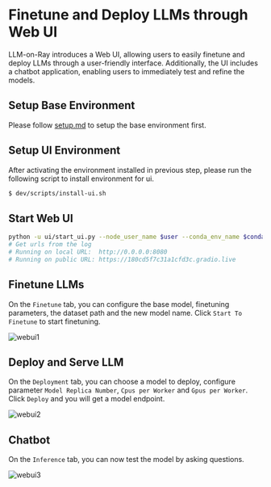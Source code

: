 # Finetune and Deploy LLMs through Web UI

LLM-on-Ray introduces a Web UI, allowing users to easily finetune and deploy LLMs through a user-friendly interface. Additionally, the UI includes a chatbot application, enabling users to immediately test and refine the models.

## Setup Base Environment
Please follow [setup.md](setup.md) to setup the base environment first.

## Setup UI Environment
After activating the environment installed in previous step, please run the following script to install environment for ui.
```bash
$ dev/scripts/install-ui.sh
```

## Start Web UI

```bash
python -u ui/start_ui.py --node_user_name $user --conda_env_name $conda_env --master_ip_port "$node_ip:6379"
# Get urls from the log
# Running on local URL:  http://0.0.0.0:8080
# Running on public URL: https://180cd5f7c31a1cfd3c.gradio.live
```

## Finetune LLMs
On the `Finetune` tab, you can configure the base model, finetuning parameters, the dataset path and the new model name. Click `Start To Finetune` to start finetuning.

![webui1](https://github.com/intel/llm-on-ray/assets/9278199/895be765-13d3-455e-a00d-c9ba67ac6781)



## Deploy and Serve LLM
On the `Deployment` tab, you can choose a model to deploy, configure parameter `Model Replica Number`, `Cpus per Worker` and `Gpus per Worker`. Click `Deploy` and you will get a model endpoint.

![webui2](https://github.com/intel/llm-on-ray/assets/9278199/2a1fb8f2-a2a8-4868-9d1c-418c5c2a6180)


## Chatbot
On the `Inference` tab, you can now test the model by asking questions.

![webui3](https://github.com/intel/llm-on-ray/assets/9278199/f7b9dc79-92fe-4e75-85fa-2cf7f36bb58d)


